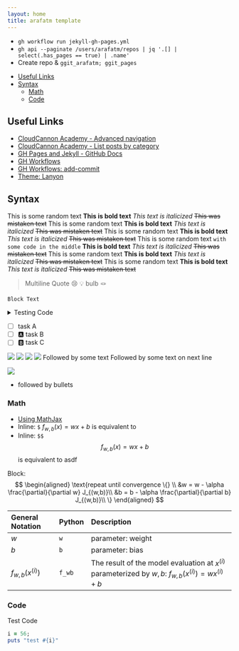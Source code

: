 ```yaml
---
layout: home
title: arafatm template
---
```


- `gh workflow run jekyll-gh-pages.yml`
- `gh api --paginate /users/arafatm/repos | jq '.[] | select(.has_pages == true) | .name'`
- Create repo & `ggit_arafatm; ggit_pages`

<!-- vim-markdown-toc GFM -->

* [Useful Links](#useful-links)
* [Syntax](#syntax)
  * [Math](#math)
  * [Code](#code)

<!-- vim-markdown-toc -->

## Useful Links

- [CloudCannon Academy - Advanced navigation](https://learn.cloudcannon.com/jekyll/advanced-navigation/)
- [CloudCannon Academy - List posts by category](https://learn.cloudcannon.com/jekyll/list-posts-by-category/)
- [GH Pages and Jekyll - GitHub Docs](https://docs.github.com/en/pages/setting-up-a-github-pages-site-with-jekyll/about-github-pages-and-jekyll)
- [GH Workflows ](https://docs.github.com/en/actions/using-workflows/workflow-syntax-for-github-actions)
- [GH Workflows: add-commit](https://github.com/marketplace/actions/add-commit)
- [Theme: Lanyon](https://lanyon.getpoole.com/)

## Syntax

This is some random text **This is bold text** _This text is italicized_ ~~This
was mistaken text~~ This is some random text **This is bold text** _This text
is italicized_ ~~This was mistaken text~~ This is some random text **This is
bold text** _This text is italicized_ ~~This was mistaken text~~ This is some
random text `with some code in the middle` **This is bold text** _This text is
italicized_ ~~This was mistaken text~~ This is some random text **This is bold
text** _This text is italicized_ ~~This was mistaken text~~ This is some random
text **This is bold text** _This text is italicized_ ~~This was mistaken text~~

> Multiline Quote :cry: <newline>
> :bulb: bulb :knot:

    Block Text

<details><summary>Testing Code</summary>

```ruby
world = "world"
puts "Hello #{world}"
```

Color `#0969DA`
</details>

- [ ] task A
- [ ] :a: task B
- [ ] :b: task C

![](https://images.unsplash.com/photo-1493612276216-ee3925520721)
![](https://media.giphy.com/media/v1.Y2lkPTc5MGI3NjExcTM4eGtoNmlzcWZ3OGZyeXE3aDJqd2N3cjBia2owcTQ1bHZmaXh4bSZlcD12MV9pbnRlcm5hbF9naWZfYnlfaWQmY3Q9Zw/ZaEUSTAoWGQDhJumTu/giphy.gif)
![](https://media.giphy.com/media/kSbETPzWRAtMEdszqc/giphy.gif)
![](https://media.giphy.com/media/kSbETPzWRAtMEdszqc/giphy.gif) 
Followed by some text Followed by some text on next line 

![](https://media.giphy.com/media/v1.Y2lkPTc5MGI3NjExcTM4eGtoNmlzcWZ3OGZyeXE3aDJqd2N3cjBia2owcTQ1bHZmaXh4bSZlcD12MV9pbnRlcm5hbF9naWZfYnlfaWQmY3Q9Zw/ZaEUSTAoWGQDhJumTu/giphy.gif)
- followed by bullets


### Math

- [Using MathJax](https://codepen.io/josdea/pen/rLOJxL)
- Inline: `$` $f_{w,b}(x) = wx + b$ is equivalent to 
- Inline: `$$` $$f_{w,b}(x) = wx + b$$ is equivalent to asdf

Block: 
$$
\begin{aligned}
\text{repeat until convergence \{} \\ 
  &w = w - \alpha \frac{\partial}{\partial w} J_{(w,b)}\\
  &b = b - \alpha \frac{\partial}{\partial b} J_{(w,b)}\\
\}
\end{aligned}
$$

| General Notation   | Python | Description                                                                                             |
| :--                | :--    | :--                                                                                                     |
| $w$                | `w`    | parameter: weight                                                                                       |
| $b$                | `b`    | parameter: bias                                                                                         |
| $f_{w,b}(x^{(i)})$ | `f_wb` | The result of the model evaluation at $x^{(i)}$ parameterized by $w,b$: $f_{w,b}(x^{(i)}) = wx^{(i)}+b$ |

### Code

Test Code
```ruby
i = 56;
puts "test #{i}"
```
